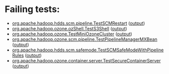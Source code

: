 # Failing tests: 

 * [org.apache.hadoop.hdds.scm.pipeline.TestSCMRestart](hadoop-ozone/integration-test/org.apache.hadoop.hdds.scm.pipeline.TestSCMRestart.txt) ([output](hadoop-ozone/integration-test/org.apache.hadoop.hdds.scm.pipeline.TestSCMRestart-output.txt))
 * [org.apache.hadoop.ozone.ozShell.TestS3Shell](hadoop-ozone/integration-test/org.apache.hadoop.ozone.ozShell.TestS3Shell.txt) ([output](hadoop-ozone/integration-test/org.apache.hadoop.ozone.ozShell.TestS3Shell-output.txt))
 * [org.apache.hadoop.ozone.TestMiniOzoneCluster](hadoop-ozone/integration-test/org.apache.hadoop.ozone.TestMiniOzoneCluster.txt) ([output](hadoop-ozone/integration-test/org.apache.hadoop.ozone.TestMiniOzoneCluster-output.txt))
 * [org.apache.hadoop.ozone.scm.pipeline.TestPipelineManagerMXBean](hadoop-ozone/integration-test/org.apache.hadoop.ozone.scm.pipeline.TestPipelineManagerMXBean.txt) ([output](hadoop-ozone/integration-test/org.apache.hadoop.ozone.scm.pipeline.TestPipelineManagerMXBean-output.txt))
 * [org.apache.hadoop.hdds.scm.safemode.TestSCMSafeModeWithPipelineRules](hadoop-ozone/integration-test/org.apache.hadoop.hdds.scm.safemode.TestSCMSafeModeWithPipelineRules.txt) ([output](hadoop-ozone/integration-test/org.apache.hadoop.hdds.scm.safemode.TestSCMSafeModeWithPipelineRules-output.txt))
 * [org.apache.hadoop.ozone.container.server.TestSecureContainerServer](hadoop-ozone/integration-test/org.apache.hadoop.ozone.container.server.TestSecureContainerServer.txt) ([output](hadoop-ozone/integration-test/org.apache.hadoop.ozone.container.server.TestSecureContainerServer-output.txt))
